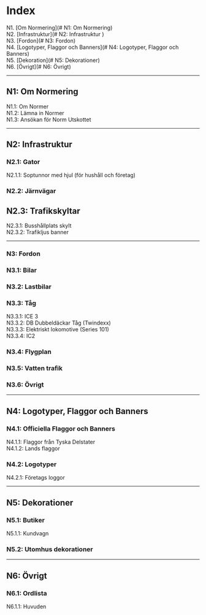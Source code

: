 # Index    
N1. [Om Normering](# N1: Om Normering)       
N2. [Infrastruktur](# N2: Infrastruktur )       
N3. [Fordon](# N3: Fordon)        
N4. [Logotyper, Flaggor och Banners](# N4: Logotyper, Flaggor och Banners)         
N5. [Dekoration](# N5: Dekorationer)        
N6. [Övrigt](# N6: Övrigt)   

***

## N1: Om Normering   
N1.1: Om Normer  
N1.2: Lämna in Normer    
N1.3: Ansökan för Norm Utskottet    

***

## N2: Infrastruktur    
### N2.1: Gator    
N2.1.1: Soptunnor med hjul (för hushåll och företag)      
### N2.2: Järnvägar      
## N2.3: Trafikskyltar
N2.3.1: Busshållplats skylt    
N2.3.2: Trafikljus banner    

***

### N3: Fordon    
### N3.1: Bilar    
### N3.2: Lastbilar    
### N3.3: Tåg    
N3.3.1: ICE 3    
N3.3.2: DB Dubbeldäckar Tåg (Twindexx)      
N3.3.3: Elektriskt lokomotive (Series 101)    
N3.3.4: IC2    
### N3.4: Flygplan    
### N3.5: Vatten trafik    
### N3.6: Övrigt  

***

## N4: Logotyper, Flaggor och Banners    
### N4.1: Officiella Flaggor och Banners    
N4.1.1: Flaggor från Tyska Delstater    
N4.1.2: Lands flaggor    
### N4.2: Logotyper    
N4.2.1: Företags loggor    

***

## N5: Dekorationer    
### N5.1: Butiker     
N5.1.1: Kundvagn    
### N5.2: Utomhus dekorationer

***

## N6: Övrigt    
### N6.1: Ordlista    
N6.1.1: Huvuden    